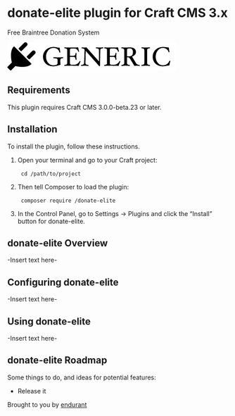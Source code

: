 # donate-elite plugin for Craft CMS 3.x

Free Braintree Donation System

![Screenshot](resources/img/plugin-logo.png)

## Requirements

This plugin requires Craft CMS 3.0.0-beta.23 or later.

## Installation

To install the plugin, follow these instructions.

1. Open your terminal and go to your Craft project:

        cd /path/to/project

2. Then tell Composer to load the plugin:

        composer require /donate-elite

3. In the Control Panel, go to Settings → Plugins and click the “Install” button for donate-elite.

## donate-elite Overview

-Insert text here-

## Configuring donate-elite

-Insert text here-

## Using donate-elite

-Insert text here-

## donate-elite Roadmap

Some things to do, and ideas for potential features:

* Release it

Brought to you by [endurant](https://endurant.org)
